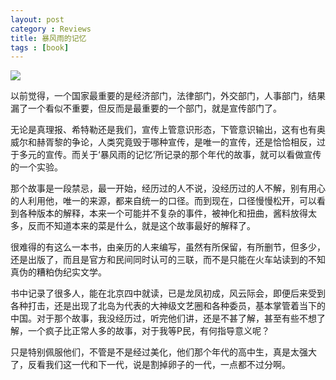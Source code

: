 ```yaml
---
layout: post
category : Reviews
title: 暴风雨的记忆
tags : [book]
---
```





![](http://luisyang.weebly.com/uploads/2/2/7/2/22721706/2652305_orig.jpg)

以前觉得，一个国家最重要的是经济部门，法律部门，外交部门，人事部门，结果漏了一个看似不重要，但反而是最重要的一个部门，就是宣传部门了。

无论是真理报、希特勒还是我们，宣传上管意识形态，下管意识输出，这有也有奥威尔和赫胥黎的争论，人类究竟毁于哪种宣传，是唯一的宣传，还是恰恰相反，过于多元的宣传。而关于‘暴风雨的记忆’所记录的那个年代的故事，就可以看做宣传的一个实验。

那个故事是一段禁忌，最一开始，经历过的人不说，没经历过的人不解，别有用心的人利用他，唯一的来源，都来自统一的口径。而到现在，口径慢慢松开，可以看到各种版本的解释，本来一个可能并不复杂的事件，被神化和扭曲，酱料放得太多，反而不知道本来的菜是什么，就是这个故事最好的解释了。

很难得的有这么一本书，由亲历的人来编写，虽然有所保留，有所删节，但多少，还是出版了，而且是官方和民间同时认可的三联，而不是只能在火车站读到的不知真伪的糟粕伪纪实文学。

书中记录了很多人，能在北京四中就读，已是龙凤初成，风云际会，即便后来受到各种打击，还是出现了北岛为代表的大神级文艺圈和各种委员，基本掌管着当下的中国。对于那个故事，我没经历过，听完他们讲，还是不甚了解，甚至有些不想了解，一个疯子比正常人多的故事，对于我等P民，有何指导意义呢？

只是特别佩服他们，不管是不是经过美化，他们那个年代的高中生，真是太强大了，反看我们这一代和下一代，说是割掉卵子的一代，一点都不过分啊。